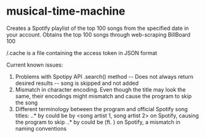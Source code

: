 # musical-time-machine

Creates a Spotify playlist of the top 100 songs from the specified date in your account.
Obtains the top 100 songs through web-scraping BillBoard 100

/.cache is a file containing the access token in JSON format

Current known issues:
1. Problems with Spotipy API .search() method -- Does not always return desired results -- song is skipped and not added
2. Mismatch in character encoding. Even though the title may look the same, their encodings might mismatch and cause the program to skip the song
3. Different terminology between the program and official Spotify song titles:
..* <song name> by <song artist> could be <song name> by <song artist 1, song artist 2> on Spotify, causing the program to skip
..*<song name> by <song artist> could be <song name> (ft. <song arist>) on Spotify, a mismatch in naming conventions
